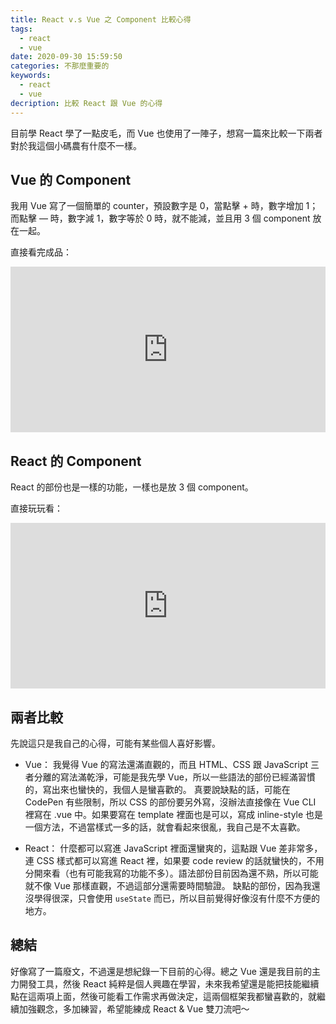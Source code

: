 ```yaml
---
title: React v.s Vue 之 Component 比較心得
tags:
  - react
  - vue
date: 2020-09-30 15:59:50
categories: 不那麼重要的
keywords:
  - react
  - vue
decription: 比較 React 跟 Vue 的心得
---
```

目前學 React 學了一點皮毛，而 Vue 也使用了一陣子，想寫一篇來比較一下兩者對於我這個小碼農有什麼不一樣。
<!--more-->

## Vue 的 Component 

我用 Vue 寫了一個簡單的 counter，預設數字是 0，當點擊 + 時，數字增加 1；而點擊 — 時，數字減 1，數字等於 0 時，就不能減，並且用 3 個 component 放在一起。

直接看完成品：
<iframe height="265" style="width: 100%;" scrolling="no" title="Vue Counter Demo" src="https://codepen.io/bucky0112/embed/MWydQgY?height=265&theme-id=dark&default-tab=js,result" frameborder="no" loading="lazy" allowtransparency="true" allowfullscreen="true">
  See the Pen <a href='https://codepen.io/bucky0112/pen/MWydQgY'>Vue Counter Demo</a> by Bucky Chu
  (<a href='https://codepen.io/bucky0112'>@bucky0112</a>) on <a href='https://codepen.io'>CodePen</a>.
</iframe>

## React 的 Component

React 的部份也是一樣的功能，一樣也是放 3 個 component。

直接玩玩看：
<iframe height="265" style="width: 100%;" scrolling="no" title="React count demo" src="https://codepen.io/bucky0112/embed/KKzLZJL?height=265&theme-id=dark&default-tab=js,result" frameborder="no" loading="lazy" allowtransparency="true" allowfullscreen="true">
  See the Pen <a href='https://codepen.io/bucky0112/pen/KKzLZJL'>React count demo</a> by Bucky Chu
  (<a href='https://codepen.io/bucky0112'>@bucky0112</a>) on <a href='https://codepen.io'>CodePen</a>.
</iframe>

## 兩者比較

先說這只是我自己的心得，可能有某些個人喜好影響。

* Vue：
我覺得 Vue 的寫法還滿直觀的，而且 HTML、CSS 跟 JavaScript 三者分離的寫法滿乾淨，可能是我先學 Vue，所以一些語法的部份已經滿習慣的，寫出來也蠻快的，我個人是蠻喜歡的。
真要說缺點的話，可能在 CodePen 有些限制，所以 CSS 的部份要另外寫，沒辦法直接像在 Vue CLI 裡寫在 .vue 中。如果要寫在 template 裡面也是可以，寫成 inline-style 也是一個方法，不過當樣式一多的話，就會看起來很亂，我自己是不太喜歡。

* React：
什麼都可以寫進 JavaScript 裡面還蠻爽的，這點跟 Vue 差非常多，連 CSS 樣式都可以寫進 React 裡，如果要 code review 的話就蠻快的，不用分開來看（也有可能我寫的功能不多）。語法部份目前因為還不熟，所以可能就不像 Vue 那樣直觀，不過這部分還需要時間驗證。
缺點的部份，因為我還沒學得很深，只會使用 `useState` 而已，所以目前覺得好像沒有什麼不方便的地方。

## 總結

好像寫了一篇廢文，不過還是想紀錄一下目前的心得。總之 Vue 還是我目前的主力開發工具，然後 React 純粹是個人興趣在學習，未來我希望還是能把技能繼續點在這兩項上面，然後可能看工作需求再做決定，這兩個框架我都蠻喜歡的，就繼續加強觀念，多加練習，希望能練成 React & Vue 雙刀流吧～